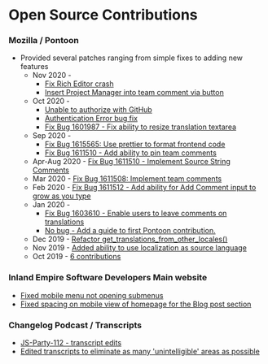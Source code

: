 # Open Source Contributions

### Mozilla / Pontoon
 * Provided several patches ranging from simple fixes to adding new features
   * Nov 2020 - 
     - [Fix Rich Editor crash](https://github.com/mozilla/pontoon/pull/1725)
     - [Insert Project Manager into team comment via button](https://github.com/mozilla/pontoon/pull/1676)
   * Oct 2020 - 
     - [Unable to authorize with GitHub](https://github.com/mozilla/pontoon/pull/1702)
     - [Authentication Error bug fix](https://github.com/mozilla/pontoon/pull/1700)
     - [Fix Bug 1601987 - Fix ability to resize translation textarea](https://github.com/mozilla/pontoon/pull/1693)
   * Sep 2020 - 
     - [Fix Bug 1615565: Use prettier to format frontend code](https://github.com/mozilla/pontoon/pull/1688)
     - [Fix Bug 1611510 - Add ability to pin team comments](https://github.com/mozilla/pontoon/pull/1684)
   * Apr-Aug 2020 - [Fix Bug 1611510 - Implement Source String Comments](https://github.com/mozilla/pontoon/pull/1623)
   * Mar 2020 - [Fix Bug 1611508: Implement team comments](https://github.com/mozilla/pontoon/commits?author=abowler2&since=2020-03-01&until=2020-03-15)
   * Feb 2020 - [Fix Bug 1611512 - Add ability for Add Comment input to grow as you type](https://github.com/mozilla/pontoon/pull/1546)
   * Jan 2020 - 
     - [Fix Bug 1603610 - Enable users to leave comments on translations](https://github.com/mozilla/pontoon/pull/1524)
     - [No bug - Add a guide to first Pontoon contribution.](https://github.com/mozilla/pontoon/pull/1532)
   * Dec 2019 - [Refactor get_translations_from_other_locales()](https://github.com/mozilla/pontoon/pull/1517)
   * Nov 2019 - [Added ability to use localization as source language](https://github.com/mozilla/pontoon/commits?author=abowler2&since=2019-11-01&until=2019-11-29)
   * Oct 2019 - [6 contributions](https://github.com/mozilla/pontoon/commits?author=abowler2&since=2019-10-01&until=2019-11-01)

### Inland Empire Software Developers Main website
 * [Fixed mobile menu not opening submenus](https://github.com/inland-empire-software-development/main/commits?author=abowler2&since=2019-11-01&until=2019-11-15)
 * [Fixed spacing on mobile view of homepage for the Blog post section](https://github.com/inland-empire-software-development/main/pull/83)
 
### Changelog Podcast / Transcripts
 * [JS-Party-112 - transcript edits](https://github.com/thechangelog/transcripts/pull/819)
 * [Edited transcripts to eliminate as many 'unintelligible' areas as possible](https://github.com/thechangelog/transcripts/commits?author=abowler2&since=2019-10-08&until=2019-10-09)
